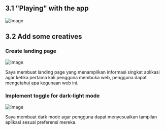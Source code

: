 ## 3.1 "Playing" with the app
![Image](https://github.com/user-attachments/assets/6e72ae22-06d9-43dd-a5d2-edf7c350c917)

## 3.2 Add some creatives

### Create landing page
![Image](https://github.com/user-attachments/assets/859289c7-4906-4f16-8242-8fa53bc72b52)

Saya membuat landing page yang menampilkan informasi singkat aplikasi agar ketika pertama kali pengguna membuka web, pengguna dapat mengetahui apa kegunaan web ini.

### Implement toggle for dark-light mode
![Image](https://github.com/user-attachments/assets/18efe0eb-b792-412a-aed7-2c989a9bc24e)

Saya membuat dark mode agar pengguna dapat menyesuaikan tampilan aplikasi sesuai preferensi mereka. 